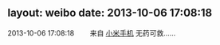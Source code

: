 layout: weibo
date: 2013-10-06 17:08:18
---
<meta name="referrer" content="no-referrer" />

2013-10-06 17:08:18  &nbsp;&nbsp;&nbsp;&nbsp;&nbsp;&nbsp; 来自 <a href="http://app.weibo.com/t/feed/22zMnn" rel="nofollow">小米手机</a>
无药可救…… ​​​

